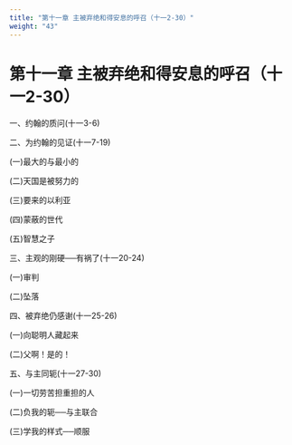 ```yaml
---
title: "第十一章 主被弃绝和得安息的呼召（十一2-30）"
weight: "43"
---
```


# 第十一章 主被弃绝和得安息的呼召（十一2-30）


一、约翰的质问(十一3-6)

二、为约翰的见证(十一7-19)

(一)最大的与最小的

(二)天国是被努力的

(三)要来的以利亚

(四)蒙蔽的世代

(五)智慧之子

三、主观的刚硬──有祸了(十一20-24)

(一)审判

(二)坠落

四、被弃绝仍感谢(十一25-26)

(一)向聪明人藏起来

(二)父啊！是的！

五、与主同轭(十一27-30)

(一)一切劳苦担重担的人

(二)负我的轭──与主联合

(三)学我的样式──顺服
